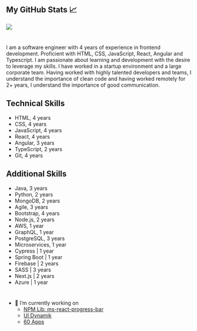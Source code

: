 ## My GitHub Stats &#x1f4c8;

<a href="https://github.com/ankomahene/ankomahene">
  <img align="center" src="https://github-readme-stats.vercel.app/api?username=ankomahene&show_icons=true&line_height=27&count_private=true&title_color=ffffff&text_color=c9cacc&icon_color=2bbc8a&bg_color=1d1f21" />
</a>

#

I am a software engineer with 4 years of experience in frontend development. Proficient with HTML, CSS, JavaScript, React, Angular and Typescript. I am passionate about learning and development with the desire to leverage my skills. I have worked in a startup environment and a large corporate team. Having worked with highly talented developers and teams, I understand the importance of clean code and having worked remotely for 2+ years, I understand the importance of good communication.

## Technical Skills

+ HTML, 4 years 
+ CSS, 4 years
+ JavaScript, 4 years
+ React, 4 years
+ Angular, 3 years
+ TypeScript, 2 years
+ Git, 4 years

## Additional Skills
+ Java, 3 years
+ Python, 2 years
+ MongoDB, 2 years
+ Agile, 3 years
+ Bootstrap, 4 years
+ Node.js, 2 years
+ AWS, 1 year
+ GraphQL, 1 year
+ PostgreSQL, 3 years
+ Microservices, 1 year
+ Cypress | 1 year
+ Spring Boot | 1 year
+ Firebase | 2 years
+ SASS | 3 years
+ Next.js | 2 years
+ Azure | 1 year

#

- 🔭 I’m currently working on
  + [NPM Lib: ms-react-progress-bar](https://ankomahene.github.io/ms_react-progress-bar/)
  + [UI Dynamik](https://uidynamik.netlify.app/)
  + [60 Apps](https://ms-apps-dashboard.netlify.app/)
  

<!--
<a href="https://github.com/ankomahene/ankomahene">
  <img align="center" src="https://github-readme-stats.vercel.app/api/top-langs/?username=ankomahene&hide=html&count_private=true&title_color=ffffff&text_color=c9cacc&icon_color=2bbc8a&bg_color=1d1f21" />
</a>


Here are some ideas to get you started:


- 🌱 I’m currently learning ...
- 👯 I’m looking to collaborate on ...
- 🤔 I’m looking for help with ...
- 💬 Ask me about ...
- 📫 How to reach me: ...
- 😄 Pronouns: ...
- ⚡ Fun fact: ...
-->
